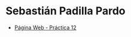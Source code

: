 # Sebastián Padilla Pardo

- [Página Web - Práctica 12](https://sebastianp29.github.io/practica-12/)
